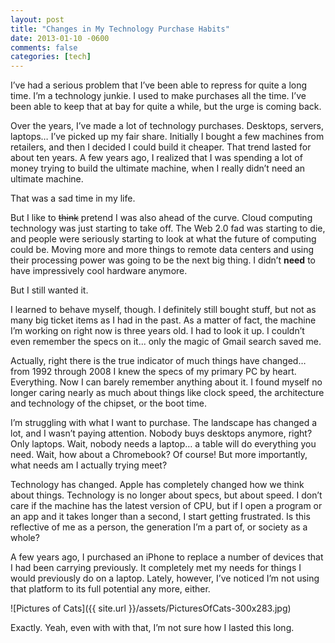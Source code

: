 ```yaml
---
layout: post
title: "Changes in My Technology Purchase Habits"
date: 2013-01-10 -0600
comments: false
categories: [tech]
---
```


I’ve had a serious problem that I’ve been able to repress for quite a long time.  I’m a technology junkie.  I used to  make purchases all the time.  I’ve been able to keep that at bay for quite a while, but the urge is coming back.

Over the years, I’ve made a lot of technology purchases.  Desktops, servers, laptops… I’ve picked up my fair share.  Initially I bought a few machines from retailers, and then I decided I could build it cheaper.  That trend lasted for about ten years.  A few years ago, I realized that I was spending a lot of money trying to build the ultimate machine, when I really didn’t need an ultimate machine.

That was a sad time in my life.

But I like to ~~think~~ pretend I was also ahead of the curve.  Cloud computing technology was just starting to take off.  The Web 2.0 fad was starting to die, and people were seriously starting to look at what the future of computing could be.  Moving more and more things to remote data centers and using their processing power was going to be the next big thing.  I didn’t **need** to have impressively cool hardware anymore.

But I still wanted it.

I learned to behave myself, though.  I definitely still bought stuff, but not as many big ticket items as I had in the past.  As a matter of fact, the machine I’m working on right now is three years old.  I had to look it up.  I couldn’t even remember the specs on it... only the magic of Gmail search saved me.

Actually, right there is the true indicator of much things have changed… from 1992 through 2008 I knew the specs of my primary PC by heart.  Everything.  Now I can barely remember anything about it.  I found myself no longer caring nearly as much about things like clock speed, the architecture and technology of the chipset, or the boot time.

I’m struggling with what I want to purchase.  The landscape has changed a lot, and I wasn’t paying attention.  Nobody buys desktops anymore, right?  Only laptops.  Wait, nobody needs a laptop… a table will do everything you need.  Wait, how about a Chromebook?  Of course!  But more importantly, what needs am I actually trying meet?

Technology has changed.  Apple has completely changed how we think about things.  Technology is no longer about specs, but about speed.  I don’t care if the machine has the latest version of CPU, but if I open a program or an app and it takes longer than a second, I start getting frustrated. Is this reflective of me as a person, the  generation I’m a part of, or society as a whole?

A few years ago, I purchased an iPhone to replace a number of devices that I had been carrying previously.  It completely met my needs for things I would previously do on a laptop.  Lately, however, I’ve noticed I’m not using that platform to its full potential any more, either.

![Pictures of Cats]({{ site.url }}/assets/PicturesOfCats-300x283.jpg)

Exactly.  Yeah, even with with that, I’m not sure how I lasted this long.